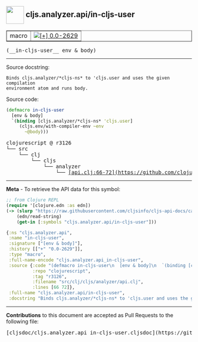 ## <img width="48px" valign="middle" src="http://i.imgur.com/Hi20huC.png"> cljs.analyzer.api/in-cljs-user

 <table border="1">
<tr>

<td>macro</td>
<td><a href="https://github.com/cljsinfo/cljs-api-docs/tree/0.0-2629"><img valign="middle" alt="[+] 0.0-2629" src="https://img.shields.io/badge/+-0.0--2629-lightgrey.svg"></a> </td>
</tr>
</table>

 <samp>
(__in-cljs-user__ env & body)<br>
</samp>

---




Source docstring:

```
Binds cljs.analyzer/*cljs-ns* to 'cljs.user and uses the given compilation
environment atom and runs body.
```

Source code:

```clj
(defmacro in-cljs-user
  [env & body]
  `(binding [cljs.analyzer/*cljs-ns* 'cljs.user]
     (cljs.env/with-compiler-env ~env
       ~@body)))
```

 <pre>
clojurescript @ r3126
└── src
    └── clj
        └── cljs
            └── analyzer
                └── <ins>[api.clj:66-72](https://github.com/clojure/clojurescript/blob/r3126/src/clj/cljs/analyzer/api.clj#L66-L72)</ins>
</pre>


---

__Meta__ - To retrieve the API data for this symbol:

```clj
;; from Clojure REPL
(require '[clojure.edn :as edn])
(-> (slurp "https://raw.githubusercontent.com/cljsinfo/cljs-api-docs/catalog/cljs-api.edn")
    (edn/read-string)
    (get-in [:symbols "cljs.analyzer.api/in-cljs-user"]))
```

```clj
{:ns "cljs.analyzer.api",
 :name "in-cljs-user",
 :signature ["[env & body]"],
 :history [["+" "0.0-2629"]],
 :type "macro",
 :full-name-encode "cljs.analyzer.api_in-cljs-user",
 :source {:code "(defmacro in-cljs-user\n  [env & body]\n  `(binding [cljs.analyzer/*cljs-ns* 'cljs.user]\n     (cljs.env/with-compiler-env ~env\n       ~@body)))",
          :repo "clojurescript",
          :tag "r3126",
          :filename "src/clj/cljs/analyzer/api.clj",
          :lines [66 72]},
 :full-name "cljs.analyzer.api/in-cljs-user",
 :docstring "Binds cljs.analyzer/*cljs-ns* to 'cljs.user and uses the given compilation\nenvironment atom and runs body."}

```

---

__Contributions__ to this document are accepted as Pull Requests to the following file:

 <pre>
[cljsdoc/cljs.analyzer.api_in-cljs-user.cljsdoc](https://github.com/cljsinfo/cljs-api-docs/blob/master/cljsdoc/cljs.analyzer.api_in-cljs-user.cljsdoc)
</pre>

